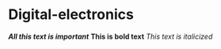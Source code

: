 # Digital-electronics
***All this text is important***
**This is bold text**
*This text is italicized*
